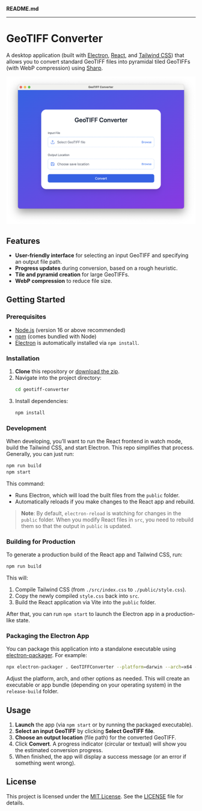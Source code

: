 **README.md**

---

# GeoTIFF Converter

A desktop application (built with [Electron](https://www.electronjs.org/), [React](https://react.dev/), and [Tailwind CSS](https://tailwindcss.com/)) that allows you to convert standard GeoTIFF files into pyramidal tiled GeoTIFFs (with WebP compression) using [Sharp](https://github.com/lovell/sharp).

![Screenshot of the app](./image/app-screenshot.png)


## Features

- **User-friendly interface** for selecting an input GeoTIFF and specifying an output file path.
- **Progress updates** during conversion, based on a rough heuristic.
- **Tile and pyramid creation** for large GeoTIFFs.
- **WebP compression** to reduce file size.

## Getting Started

### Prerequisites

- [Node.js](https://nodejs.org/) (version 16 or above recommended)
- [npm](https://www.npmjs.com/) (comes bundled with Node)
- [Electron](https://www.electronjs.org/) is automatically installed via `npm install`.

### Installation

1. **Clone** this repository or [download the zip](https://github.com/devbharat/geotiff-converter/archive/refs/heads/main.zip).
2. Navigate into the project directory:
   ```bash
   cd geotiff-converter
   ```
3. Install dependencies:
   ```bash
   npm install
   ```

### Development

When developing, you’ll want to run the React frontend in watch mode, build the Tailwind CSS, and start Electron. This repo simplifies that process. Generally, you can just run:

```bash
npm run build
npm start
```

This command:
- Runs Electron, which will load the built files from the `public` folder.
- Automatically reloads if you make changes to the React app and rebuild.

> **Note**: By default, `electron-reload` is watching for changes in the `public` folder. When you modify React files in `src`, you need to rebuild them so that the output in `public` is updated.

### Building for Production

To generate a production build of the React app and Tailwind CSS, run:

```bash
npm run build
```

This will:

1. Compile Tailwind CSS (from `./src/index.css` to `./public/style.css`).
2. Copy the newly compiled `style.css` back into `src`.
3. Build the React application via Vite into the `public` folder.

After that, you can run `npm start` to launch the Electron app in a production-like state.

### Packaging the Electron App

You can package this application into a standalone executable using [electron-packager](https://www.npmjs.com/package/electron-packager). For example:

```bash
npx electron-packager . GeoTIFFConverter --platform=darwin --arch=x64 --out=release-build --icon=assets/appIcon
```

Adjust the platform, arch, and other options as needed. This will create an executable or app bundle (depending on your operating system) in the `release-build` folder.

## Usage

1. **Launch** the app (via `npm start` or by running the packaged executable).
2. **Select an input GeoTIFF** by clicking **Select GeoTIFF file**.
3. **Choose an output location** (file path) for the converted GeoTIFF.
4. Click **Convert**. A progress indicator (circular or textual) will show you the estimated conversion progress.
5. When finished, the app will display a success message (or an error if something went wrong).

## License

This project is licensed under the [MIT License](https://opensource.org/licenses/MIT). See the [LICENSE](LICENSE) file for details.
